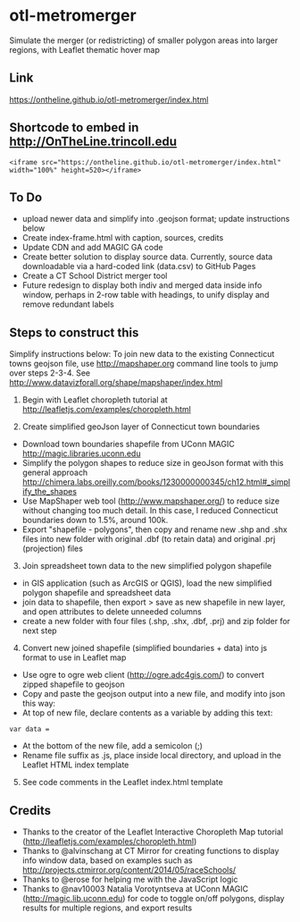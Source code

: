 # otl-metromerger
Simulate the merger (or redistricting) of smaller polygon areas into larger regions, with Leaflet thematic hover map

## Link
https://ontheline.github.io/otl-metromerger/index.html

## Shortcode to embed in http://OnTheLine.trincoll.edu
```
<iframe src="https://ontheline.github.io/otl-metromerger/index.html" width="100%" height=520></iframe>
```

## To Do
- upload newer data and simplify into .geojson format; update instructions below
- Create index-frame.html with caption, sources, credits
- Update CDN and add MAGIC GA code
- Create better solution to display source data. Currently, source data downloadable via a hard-coded link (data.csv) to GitHub Pages
- Create a CT School District merger tool
- Future redesign to display both indiv and merged data inside info window, perhaps in 2-row table with headings, to unify display and remove redundant labels


## Steps to construct this

Simplify instructions below: To join new data to the existing Connecticut towns geojson file, use http://mapshaper.org command line tools to jump over steps 2-3-4. See http://www.datavizforall.org/shape/mapshaper/index.html

1) Begin with Leaflet choropleth tutorial at http://leafletjs.com/examples/choropleth.html

2) Create simplified geoJson layer of Connecticut town boundaries
- Download town boundaries shapefile from UConn MAGIC http://magic.libraries.uconn.edu
- Simplify the polygon shapes to reduce size in geoJson format with this general approach http://chimera.labs.oreilly.com/books/1230000000345/ch12.html#_simplify_the_shapes
- Use MapShaper web tool (http://www.mapshaper.org/) to reduce size without changing too much detail. In this case, I reduced Connecticut boundaries down to 1.5%, around 100k.
- Export "shapefile - polygons", then copy and rename new .shp and .shx files into new folder with original .dbf (to retain data) and original .prj (projection) files

3) Join spreadsheet town data to the new simplified polygon shapefile
- in GIS application (such as ArcGIS or QGIS), load the new simplified polygon shapefile and spreadsheet data
- join data to shapefile, then export > save as new shapefile in new layer, and open attributes to delete unneeded columns
- create a new folder with four files (.shp, .shx, .dbf, .prj) and zip folder for next step

4) Convert new joined shapefile (simplified boundaries + data) into js format to use in Leaflet map
- Use ogre to ogre web client (http://ogre.adc4gis.com/) to convert zipped shapefile to geojson
- Copy and paste the geojson output into a new file, and modify into json this way:
- At top of new file, declare contents as a variable by adding this text:
```
var data =
```
- At the bottom of the new file, add a semicolon (;)
- Rename file suffix as .js, place inside local directory, and upload in the Leaflet HTML index template

5) See code comments in the Leaflet index.html template

## Credits
- Thanks to the creator of the Leaflet Interactive Choropleth Map tutorial (http://leafletjs.com/examples/choropleth.html)
- Thanks to @alvinschang at CT Mirror for creating functions to display info window data, based on examples such as http://projects.ctmirror.org/content/2014/05/raceSchools/
- Thanks to @erose for helping me with the JavaScript logic
- Thanks to @nav10003 Natalia Vorotyntseva at UConn MAGIC (http://magic.lib.uconn.edu) for code to toggle on/off polygons, display results for multiple regions, and export results

